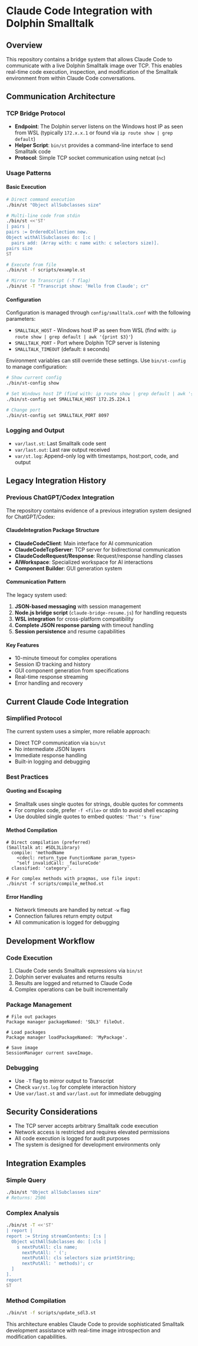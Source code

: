 # Claude Code Integration with Dolphin Smalltalk

## Overview

This repository contains a bridge system that allows Claude Code to communicate with a live Dolphin Smalltalk image over TCP. This enables real-time code execution, inspection, and modification of the Smalltalk environment from within Claude Code conversations.

## Communication Architecture

### TCP Bridge Protocol
- **Endpoint**: The Dolphin server listens on the Windows host IP as seen from WSL (typically `172.x.x.1` or found via `ip route show | grep default`)
- **Helper Script**: `bin/st` provides a command-line interface to send Smalltalk code
- **Protocol**: Simple TCP socket communication using netcat (`nc`)

### Usage Patterns

#### Basic Execution
```bash
# Direct command execution
./bin/st "Object allSubclasses size"

# Multi-line code from stdin
./bin/st <<'ST'
| pairs |
pairs := OrderedCollection new.
Object withAllSubclasses do: [:c | 
  pairs add: (Array with: c name with: c selectors size)].
pairs size
ST

# Execute from file
./bin/st -f scripts/example.st

# Mirror to Transcript (-T flag)
./bin/st -T "Transcript show: 'Hello from Claude'; cr"
```

#### Configuration
Configuration is managed through `config/smalltalk.conf` with the following parameters:
- `SMALLTALK_HOST` - Windows host IP as seen from WSL (find with: `ip route show | grep default | awk '{print $3}'`)
- `SMALLTALK_PORT` - Port where Dolphin TCP server is listening
- `SMALLTALK_TIMEOUT` (default: `8` seconds)

Environment variables can still override these settings. Use `bin/st-config` to manage configuration:
```bash
# Show current config
./bin/st-config show

# Set Windows host IP (find with: ip route show | grep default | awk '{print $3}')
./bin/st-config set SMALLTALK_HOST 172.25.224.1

# Change port
./bin/st-config set SMALLTALK_PORT 8097
```

### Logging and Output
- `var/last.st`: Last Smalltalk code sent
- `var/last.out`: Last raw output received
- `var/st.log`: Append-only log with timestamps, host:port, code, and output

## Legacy Integration History

### Previous ChatGPT/Codex Integration
The repository contains evidence of a previous integration system designed for ChatGPT/Codex:

#### ClaudeIntegration Package Structure
- **ClaudeCodeClient**: Main interface for AI communication
- **ClaudeCodeTcpServer**: TCP server for bidirectional communication
- **ClaudeCodeRequest/Response**: Request/response handling classes
- **AIWorkspace**: Specialized workspace for AI interactions
- **Component Builder**: GUI generation system

#### Communication Pattern
The legacy system used:
1. **JSON-based messaging** with session management
2. **Node.js bridge script** (`claude-bridge-resume.js`) for handling requests
3. **WSL integration** for cross-platform compatibility
4. **Complete JSON response parsing** with timeout handling
5. **Session persistence** and resume capabilities

#### Key Features
- 10-minute timeout for complex operations
- Session ID tracking and history
- GUI component generation from specifications
- Real-time response streaming
- Error handling and recovery

## Current Claude Code Integration

### Simplified Protocol
The current system uses a simpler, more reliable approach:
- Direct TCP communication via `bin/st`
- No intermediate JSON layers
- Immediate response handling
- Built-in logging and debugging

### Best Practices

#### Quoting and Escaping
- Smalltalk uses single quotes for strings, double quotes for comments
- For complex code, prefer `-f <file>` or stdin to avoid shell escaping
- Use doubled single quotes to embed quotes: `'That''s fine'`

#### Method Compilation
```smalltalk
# Direct compilation (preferred)
(Smalltalk at: #SDL3Library)
  compile: 'methodName
    <cdecl: return_type FunctionName param_types>
    ^self invalidCall: _failureCode'
  classified: 'category'.

# For complex methods with pragmas, use file input:
./bin/st -f scripts/compile_method.st
```

#### Error Handling
- Network timeouts are handled by netcat `-w` flag
- Connection failures return empty output
- All communication is logged for debugging

## Development Workflow

### Code Execution
1. Claude Code sends Smalltalk expressions via `bin/st`
2. Dolphin server evaluates and returns results
3. Results are logged and returned to Claude Code
4. Complex operations can be built incrementally

### Package Management
```smalltalk
# File out packages
Package manager packageNamed: 'SDL3' fileOut.

# Load packages
Package manager loadPackageNamed: 'MyPackage'.

# Save image
SessionManager current saveImage.
```

### Debugging
- Use `-T` flag to mirror output to Transcript
- Check `var/st.log` for complete interaction history
- Use `var/last.st` and `var/last.out` for immediate debugging

## Security Considerations

- The TCP server accepts arbitrary Smalltalk code execution
- Network access is restricted and requires elevated permissions
- All code execution is logged for audit purposes
- The system is designed for development environments only

## Integration Examples

### Simple Query
```bash
./bin/st "Object allSubclasses size"
# Returns: 2506
```

### Complex Analysis
```bash
./bin/st -T <<'ST'
| report |
report := String streamContents: [:s |
  Object withAllSubclasses do: [:cls |
    s nextPutAll: cls name; 
      nextPutAll: ' (';
      nextPutAll: cls selectors size printString;
      nextPutAll: ' methods)'; cr
  ]
].
report
ST
```

### Method Compilation
```bash
./bin/st -f scripts/update_sdl3.st
```

This architecture enables Claude Code to provide sophisticated Smalltalk development assistance with real-time image introspection and modification capabilities.
